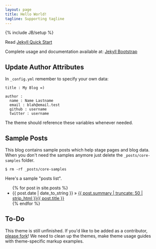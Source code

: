 ```yaml
---
layout: page
title: Hello World!
tagline: Supporting tagline
---
```

{% include JB/setup %}

Read [Jekyll Quick Start](http://jekyllbootstrap.com/usage/jekyll-quick-start.html)

Complete usage and documentation available at: [Jekyll Bootstrap](http://jekyllbootstrap.com)

## Update Author Attributes

In `_config.yml` remember to specify your own data:

    title : My Blog =)

    author :
      name : Name Lastname
      email : blah@email.test
      github : username
      twitter : username

The theme should reference these variables whenever needed.

## Sample Posts

This blog contains sample posts which help stage pages and blog data.
When you don't need the samples anymore just delete the `_posts/core-samples` folder.

    $ rm -rf _posts/core-samples

Here's a sample "posts list".

<ul class="posts">
  {% for post in site.posts %}
    <li><span>{{ post.date | date_to_string }}</span> &raquo; <a href="{{ BASE_PATH }}{{ post.url }}">{{ post.summary | truncate: 50 | strip_html }}{{ post.title }}</a></li>
  {% endfor %}
</ul>

## To-Do

This theme is still unfinished. If you'd like to be added as a contributor, [please fork](http://github.com/plusjade/jekyll-bootstrap)!
We need to clean up the themes, make theme usage guides with theme-specific markup examples.


